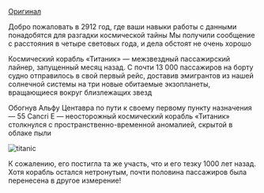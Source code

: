 [Оригинал](https://www.kaggle.com/competitions/spaceship-titanic/overview)

Добро пожаловать в 2912 год, где ваши навыки работы с данными понадобятся для разгадки космической тайны 
Мы получили сообщение с расстояния в четыре световых года, и дела обстоят не очень хорошо

Космический корабль «Титаник» — межзвездный пассажирский лайнер, запущенный месяц назад. С почти 13 000 пассажиров на борту судно отправилось в свой первый рейс, доставив эмигрантов из нашей солнечной системы на три новые обитаемые экзопланеты, вращающиеся вокруг близлежащих звезд

Обогнув Альфу Центавра по пути к своему первому пункту назначения — 55 Cancri E — неосторожный космический корабль «Титаник» столкнулся с пространственно-временной аномалией, скрытой в облаке пыли

![titanic](https://storage.googleapis.com/kaggle-media/competitions/Spaceship%20Titanic/joel-filipe-QwoNAhbmLLo-unsplash.jpg)

К сожалению, его постигла та же участь, что и его тезку 1000 лет назад. Хотя корабль остался нетронутым, почти половина пассажиров была перенесена в другое измерение!